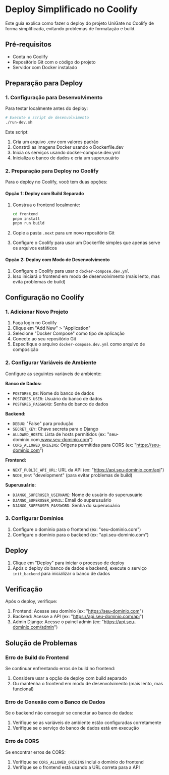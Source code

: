 # Deploy Simplificado no Coolify

Este guia explica como fazer o deploy do projeto UniGate no Coolify de forma simplificada, evitando problemas de formatação e build.

## Pré-requisitos

- Conta no Coolify
- Repositório Git com o código do projeto
- Servidor com Docker instalado

## Preparação para Deploy

### 1. Configuração para Desenvolvimento

Para testar localmente antes do deploy:

```bash
# Execute o script de desenvolvimento
./run-dev.sh
```

Este script:
1. Cria um arquivo .env com valores padrão
2. Constrói as imagens Docker usando o Dockerfile.dev
3. Inicia os serviços usando docker-compose.dev.yml
4. Inicializa o banco de dados e cria um superusuário

### 2. Preparação para Deploy no Coolify

Para o deploy no Coolify, você tem duas opções:

#### Opção 1: Deploy com Build Separado

1. Construa o frontend localmente:
   ```bash
   cd frontend
   pnpm install
   pnpm run build
   ```

2. Copie a pasta `.next` para um novo repositório Git
3. Configure o Coolify para usar um Dockerfile simples que apenas serve os arquivos estáticos

#### Opção 2: Deploy com Modo de Desenvolvimento

1. Configure o Coolify para usar o `docker-compose.dev.yml`
2. Isso iniciará o frontend em modo de desenvolvimento (mais lento, mas evita problemas de build)

## Configuração no Coolify

### 1. Adicionar Novo Projeto

1. Faça login no Coolify
2. Clique em "Add New" > "Application"
3. Selecione "Docker Compose" como tipo de aplicação
4. Conecte ao seu repositório Git
5. Especifique o arquivo `docker-compose.dev.yml` como arquivo de composição

### 2. Configurar Variáveis de Ambiente

Configure as seguintes variáveis de ambiente:

**Banco de Dados:**
- `POSTGRES_DB`: Nome do banco de dados
- `POSTGRES_USER`: Usuário do banco de dados
- `POSTGRES_PASSWORD`: Senha do banco de dados

**Backend:**
- `DEBUG`: "False" para produção
- `SECRET_KEY`: Chave secreta para o Django
- `ALLOWED_HOSTS`: Lista de hosts permitidos (ex: "seu-dominio.com,www.seu-dominio.com")
- `CORS_ALLOWED_ORIGINS`: Origens permitidas para CORS (ex: "https://seu-dominio.com")

**Frontend:**
- `NEXT_PUBLIC_API_URL`: URL da API (ex: "https://api.seu-dominio.com/api")
- `NODE_ENV`: "development" (para evitar problemas de build)

**Superusuário:**
- `DJANGO_SUPERUSER_USERNAME`: Nome de usuário do superusuário
- `DJANGO_SUPERUSER_EMAIL`: Email do superusuário
- `DJANGO_SUPERUSER_PASSWORD`: Senha do superusuário

### 3. Configurar Domínios

1. Configure o domínio para o frontend (ex: "seu-dominio.com")
2. Configure o domínio para o backend (ex: "api.seu-dominio.com")

## Deploy

1. Clique em "Deploy" para iniciar o processo de deploy
2. Após o deploy do banco de dados e backend, execute o serviço `init_backend` para inicializar o banco de dados

## Verificação

Após o deploy, verifique:

1. Frontend: Acesse seu domínio (ex: "https://seu-dominio.com")
2. Backend: Acesse a API (ex: "https://api.seu-dominio.com/api")
3. Admin Django: Acesse o painel admin (ex: "https://api.seu-dominio.com/admin")

## Solução de Problemas

### Erro de Build do Frontend

Se continuar enfrentando erros de build no frontend:

1. Considere usar a opção de deploy com build separado
2. Ou mantenha o frontend em modo de desenvolvimento (mais lento, mas funcional)

### Erro de Conexão com o Banco de Dados

Se o backend não conseguir se conectar ao banco de dados:

1. Verifique se as variáveis de ambiente estão configuradas corretamente
2. Verifique se o serviço do banco de dados está em execução

### Erro de CORS

Se encontrar erros de CORS:

1. Verifique se `CORS_ALLOWED_ORIGINS` inclui o domínio do frontend
2. Verifique se o frontend está usando a URL correta para a API